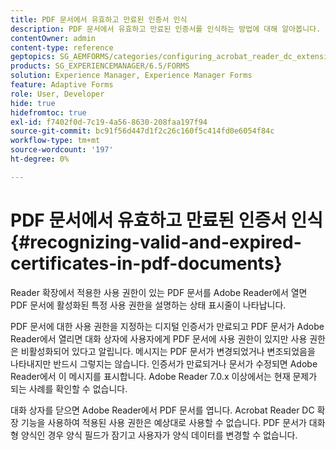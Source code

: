 ```yaml
---
title: PDF 문서에서 유효하고 만료된 인증서 인식
description: PDF 문서에서 유효하고 만료된 인증서를 인식하는 방법에 대해 알아봅니다.
contentOwner: admin
content-type: reference
geptopics: SG_AEMFORMS/categories/configuring_acrobat_reader_dc_extensions
products: SG_EXPERIENCEMANAGER/6.5/FORMS
solution: Experience Manager, Experience Manager Forms
feature: Adaptive Forms
role: User, Developer
hide: true
hidefromtoc: true
exl-id: f7402f0d-7c19-4a56-8630-208faa197f94
source-git-commit: bc91f56d447d1f2c26c160f5c414fd0e6054f84c
workflow-type: tm+mt
source-wordcount: '197'
ht-degree: 0%

---
```


# PDF 문서에서 유효하고 만료된 인증서 인식 {#recognizing-valid-and-expired-certificates-in-pdf-documents}

Reader 확장에서 적용한 사용 권한이 있는 PDF 문서를 Adobe Reader에서 열면 PDF 문서에 활성화된 특정 사용 권한을 설명하는 상태 표시줄이 나타납니다.

PDF 문서에 대한 사용 권한을 지정하는 디지털 인증서가 만료되고 PDF 문서가 Adobe Reader에서 열리면 대화 상자에 사용자에게 PDF 문서에 사용 권한이 있지만 사용 권한은 비활성화되어 있다고 알립니다. 메시지는 PDF 문서가 변경되었거나 변조되었음을 나타내지만 반드시 그렇지는 않습니다. 인증서가 만료되거나 문서가 수정되면 Adobe Reader에서 이 메시지를 표시합니다. Adobe Reader 7.0.x 이상에서는 현재 문제가 되는 사례를 확인할 수 없습니다.

대화 상자를 닫으면 Adobe Reader에서 PDF 문서를 엽니다. Acrobat Reader DC 확장 기능을 사용하여 적용된 사용 권한은 예상대로 사용할 수 없습니다. PDF 문서가 대화형 양식인 경우 양식 필드가 잠기고 사용자가 양식 데이터를 변경할 수 없습니다.
